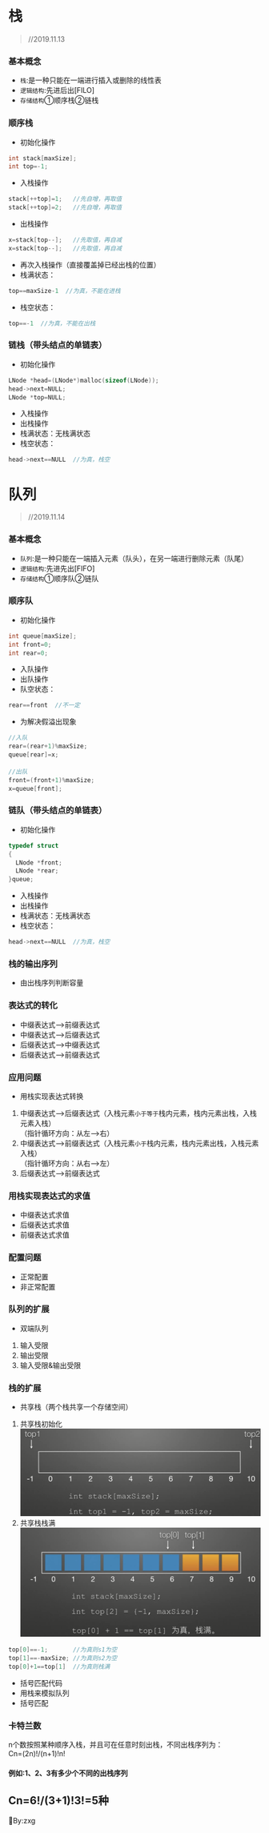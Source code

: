 # 栈  
> //2019.11.13  
### 基本概念  
- `栈`:是一种只能在一端进行插入或删除的线性表  
- `逻辑结构`:先进后出[FILO]  
- `存储结构`①顺序栈②链栈  
### 顺序栈  
- 初始化操作  
```c
int stack[maxSize];
int top=-1;
```
- 入栈操作
```c
stack[++top]=1;   //先自增，再取值
stack[++top]=2;   //先自增，再取值
```
- 出栈操作
```c
x=stack[top--];   //先取值，再自减
x=stack[top--];   //先取值，再自减
```
- 再次入栈操作（直接覆盖掉已经出栈的位置）  
- 栈满状态：
```c
top==maxSize-1  //为真，不能在进栈
```
- 栈空状态：
```c
top==-1  //为真，不能在出栈
```
### 链栈（带头结点的单链表）  
- 初始化操作 
```c
LNode *head=(LNode*)malloc(sizeof(LNode));
head->next=NULL;
LNode *top=NULL;
```
- 入栈操作  
- 出栈操作  
- 栈满状态：无栈满状态
- 栈空状态：
```c
head->next==NULL  //为真，栈空
```
# 队列  
> //2019.11.14  
### 基本概念  
- `队列`:是一种只能在一端插入元素（队头），在另一端进行删除元素（队尾）  
- `逻辑结构`:先进先出[FIFO]  
- `存储结构`①顺序队②链队  
### 顺序队  
- 初始化操作  
```c
int queue[maxSize];
int front=0;
int rear=0;
```
- 入队操作  
- 出队操作  
- 队空状态：
```c
rear==front  //不一定
```
- 为解决假溢出现象
```c
//入队
rear=(rear+1)%maxSize;
queue[rear]=x;

//出队
front=(front+1)%maxSize;
x=queue[front];

```
### 链队（带头结点的单链表）  
- 初始化操作  
```c
typedef struct
{
  LNode *front;
  LNode *rear;
}queue;
```
- 入栈操作  
- 出栈操作  
- 栈满状态：无栈满状态
- 栈空状态：
```c
head->next==NULL  //为真，栈空
```
### 栈的输出序列  
- 由出栈序列判断容量  
### 表达式的转化  
- 中缀表达式——>前缀表达式  
- 中缀表达式——>后缀表达式  
- 后缀表达式——>中缀表达式  
- 后缀表达式——>前缀表达式  
### 应用问题
- 用栈实现表达式转换  
1.  中缀表达式——>后缀表达式（入栈元素`小于等于`栈内元素，栈内元素出栈，入栈元素入栈）  
（指针循环方向：从左——>右）  
2.  中缀表达式——>前缀表达式（入栈元素`小于`栈内元素，栈内元素出栈，入栈元素入栈）  
（指针循环方向：从右——>左）  
3.  后缀表达式——>前缀表达式  
### 用栈实现表达式的求值  
- 中缀表达式求值  
- 后缀表达式求值  
- 前缀表达式求值  
### 配置问题  
- 正常配置  
- 非正常配置  
### 队列的扩展  
- 双端队列  
1.  输入受限  
2.  输出受限  
3.  输入受限&输出受限  
### 栈的扩展  
- 共享栈（两个栈共享一个存储空间）  
1.  共享栈初始化  
![共享栈初始化](/2.栈与队列/png/共享栈初始化.png)  
2.  共享栈栈满  
![共享栈栈满](/2.栈与队列/png/共享栈栈满.png)  
```c
top[0]==-1;       //为真则s1为空
top[1]==-maxSize; //为真则s2为空
top[0]+1==top[1]  //为真则栈满
```
- 括号匹配代码  
- 用栈来模拟队列  
- 括号匹配  
### 卡特兰数
n个数按照某种顺序入栈，并且可在任意时刻出栈，不同出栈序列为：  
Cn=(2n)!/(n+1)!n!  
#### 例如:1、2、3有多少个不同的出栈序列  
Cn=6!/(3+1)!3!=5种  
---
:bookmark:By:zxg  
